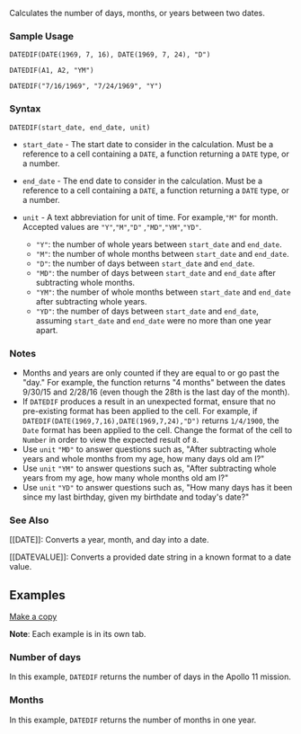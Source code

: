 Calculates the number of days, months, or years between two dates.

### Sample Usage

`DATEDIF(DATE(1969, 7, 16), DATE(1969, 7, 24), "D")`

`DATEDIF(A1, A2, "YM")`

`DATEDIF("7/16/1969", "7/24/1969", "Y")`

### Syntax

`DATEDIF(start_date, end_date, unit)`

* `start_date` - The start date to consider in the calculation. Must be a reference to a cell containing a `DATE`, a function returning a `DATE` type, or a number.
* `end_date` - The end date to consider in the calculation. Must be a reference to a cell containing a `DATE`, a function returning a `DATE` type, or a number.
* `unit` - A text abbreviation for unit of time. For example,`"M"`  for month. Accepted values are `"Y"`,`"M"`,`"D"` ,`"MD"`,`"YM"`,`"YD"`.

  + `"Y"`: the number of whole years between  `start_date` and `end_date`.
  + `"M"`: the number of whole months between  `start_date` and `end_date`.
  + `"D"`: the number of days between `start_date`  and `end_date`.
  + `"MD"`: the number of days between `start_date`  and `end_date` after subtracting whole months.
  + `"YM"`: the number of whole months between  `start_date` and `end_date` after subtracting whole years.
  + `"YD"`: the number of days between `start_date`  and `end_date`, assuming `start_date` and `end_date` were no more than one year apart.

### Notes

* Months and years are only counted if they are equal to or go past the "day." For example, the function returns "4 months" between the dates 9/30/15 and 2/28/16 (even though the 28th is the last day of the month).
* If `DATEDIF` produces a result in an unexpected format, ensure that no pre-existing format has been applied to the cell. For example, if `DATEDIF(DATE(1969,7,16),DATE(1969,7,24),"D")` returns `1/4/1900`, the `Date` format has been applied to the cell. Change the format of the cell to `Number` in order to view the expected result of `8`.
* Use `unit` `"MD"` to answer questions such as, "After subtracting whole years and whole months from my age, how many days old am I?"
* Use `unit` `"YM"` to answer questions such as, "After subtracting whole years from my age, how many whole months old am I?"
* Use `unit` `"YD"` to answer questions such as, "How many days has it been since my last birthday, given my birthdate and today's date?"

### See Also

[[DATE]]: Converts a year, month, and day into a date.

[[DATEVALUE]]: Converts a provided date string in a known format to a date value.

Examples
--------

[Make a copy](https://docs.google.com/spreadsheets/d/1i4vQowRi81dDHUvS_dUsHY_OmT82QDmxXQDAKN06eC4/copy)

**Note**: Each example is in its own tab.

### Number of days

In this example, `DATEDIF` returns the number of days in the Apollo 11 mission.

### Months

In this example, `DATEDIF` returns the number of months in one year.